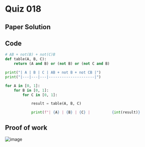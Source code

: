 # Quiz 018


## Paper Solution


## Code
```.py
# AB + not(B) + not(C)B
def table(A, B, C):
    return (A and B) or (not B) or (not C and B)

print("| A | B | C | AB + not B + not CB |")
print("|---|---|---|---------------------|")

for A in [0, 1]:
    for B in [0, 1]:
        for C in [0, 1]:

            result = table(A, B, C)

            print(f"| {A} | {B} | {C} |          {int(result)}          |")

```

## Proof of work
![image](https://github.com/user-attachments/assets/310f2424-a8b4-47a4-985f-832bb93d9746)
